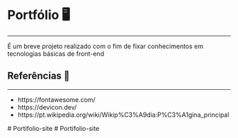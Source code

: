 # Portfólio 🖥️
<hr>
<p> É um breve projeto realizado com o fim de fixar conhecimentos em tecnologias básicas de front-end </p>

## Referências 📌
<hr>
<ul>
  <li>https://fontawesome.com/</li>
  <li>https://devicon.dev/</li>
  <li>https://pt.wikipedia.org/wiki/Wikip%C3%A9dia:P%C3%A1gina_principal</li>
</ul>
#   P o r t i f o l i o - s i t e  
 #   P o r t i f o l i o - s i t e  
 